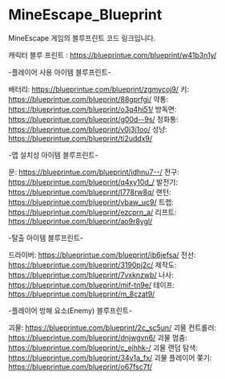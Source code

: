 # MineEscape_Blueprint
MineEscape 게임의 블루프린트 코드 링크입니다.

캐릭터 블루 프린트 :
https://blueprintue.com/blueprint/w41b3n1y/

-플레이어 사용 아이템 블루프린트-

배터리: https://blueprintue.com/blueprint/zgmycoj9/
키: https://blueprintue.com/blueprint/88gprfgi/
약통: https://blueprintue.com/blueprint/o3q4hi51/
방독면: https://blueprintue.com/blueprint/g00d--9s/
정화통: https://blueprintue.com/blueprint/v0j3j1oo/
성냥: https://blueprintue.com/blueprint/ti2uddx9/


-맵 설치성 아이템 블루프린트-

문: https://blueprintue.com/blueprint/idhnu7--/
전구: https://blueprintue.com/blueprint/q4xy10d_/
발전기: https://blueprintue.com/blueprint/l778rw8q/
랜턴: https://blueprintue.com/blueprint/vbaw_uc9/
트랩: https://blueprintue.com/blueprint/ezcprn_a/
리프트: https://blueprintue.com/blueprint/ao9r8ygl/

-탈출 아이템 블루프린트-

드라이버: https://blueprintue.com/blueprint/ib6jefsa/
전선: https://blueprintue.com/blueprint/3190pj2c/
제작도: https://blueprintue.com/blueprint/7vxknzwb/
나사: https://blueprintue.com/blueprint/mif-tn9e/
테이프: https://blueprintue.com/blueprint/m_8czat9/

-플레이어 방해 요소(Enemy) 블루프린트-

괴물: https://blueprintue.com/blueprint/2c_sc5un/
괴물 컨트롤러: https://blueprintue.com/blueprint/dnjwgvn6/
괴물 멈춤: https://blueprintue.com/blueprint/c_ejhhk-/
괴물 랜덤 탐색: https://blueprintue.com/blueprint/34y1a_fx/
괴물 플레이어 쫒기: https://blueprintue.com/blueprint/o67fsc7f/
